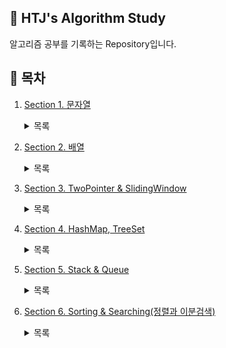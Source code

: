 ## 📕 HTJ's Algorithm Study  
알고리즘 공부를 기록하는 Repository입니다.  

## 📌 목차
1. [Section 1. 문자열](https://github.com/han-tomas/HTJ_AlgorithmStudy/tree/master/Section1_%EB%AC%B8%EC%9E%90%EC%97%B4/src)<details><summary>목록</summary>1. [문자 찾기](https://github.com/han-tomas/HTJ_AlgorithmStudy/tree/master/Section1_%EB%AC%B8%EC%9E%90%EC%97%B4/src/section1_01_%EB%AC%B8%EC%9E%90%EC%B0%BE%EA%B8%B0)<br>2. [대소문자 변환](https://github.com/han-tomas/HTJ_AlgorithmStudy/tree/master/Section1_%EB%AC%B8%EC%9E%90%EC%97%B4/src/section1_02_%EB%8C%80%EC%86%8C%EB%AC%B8%EC%9E%90%EB%B3%80%ED%99%98)<br>3. [문장 속 단어](https://github.com/han-tomas/HTJ_AlgorithmStudy/tree/master/Section1_%EB%AC%B8%EC%9E%90%EC%97%B4/src/section1_03_%EB%AC%B8%EC%9E%A5%EC%86%8D%EB%8B%A8%EC%96%B4)<br>4. [단어 뒤집기](https://github.com/han-tomas/HTJ_AlgorithmStudy/tree/master/Section1_%EB%AC%B8%EC%9E%90%EC%97%B4/src/section1_04_%EB%8B%A8%EC%96%B4%EB%92%A4%EC%A7%91%EA%B8%B0)<br>5. [특정 문자 뒤집기](https://github.com/han-tomas/HTJ_AlgorithmStudy/tree/master/Section1_%EB%AC%B8%EC%9E%90%EC%97%B4/src/section1_05_%ED%8A%B9%EC%A0%95%EB%AC%B8%EC%9E%90%EB%92%A4%EC%A7%91%EA%B8%B0)<br>6. [중복문자제거](https://github.com/han-tomas/HTJ_AlgorithmStudy/tree/master/Section1_%EB%AC%B8%EC%9E%90%EC%97%B4/src/section1_06_%EC%A4%91%EB%B3%B5%EB%AC%B8%EC%9E%90%EC%A0%9C%EA%B1%B0)<br>7. [회문 문자열](https://github.com/han-tomas/HTJ_AlgorithmStudy/tree/master/Section1_%EB%AC%B8%EC%9E%90%EC%97%B4/src/section1_07_%ED%9A%8C%EB%AC%B8%EB%AC%B8%EC%9E%90%EC%97%B4)<br>8. [유효한 팰린드롬](https://github.com/han-tomas/HTJ_AlgorithmStudy/tree/master/Section1_%EB%AC%B8%EC%9E%90%EC%97%B4/src/section1_08_%EC%9C%A0%ED%9A%A8%ED%95%9C%ED%8C%B0%EB%A6%B0%EB%93%9C%EB%A1%AC)<br>9. [숫자만 추출](https://github.com/han-tomas/HTJ_AlgorithmStudy/tree/master/Section1_%EB%AC%B8%EC%9E%90%EC%97%B4/src/section1_09_%EC%88%AB%EC%9E%90%EB%A7%8C%EC%B6%94%EC%B6%9C)<br>10. [가장 짧은 문자거리](https://github.com/han-tomas/HTJ_AlgorithmStudy/tree/master/Section1_%EB%AC%B8%EC%9E%90%EC%97%B4/src/section1_10_%EA%B0%80%EC%9E%A5%EC%A7%A7%EC%9D%80%EB%AC%B8%EC%9E%90%EA%B1%B0%EB%A6%AC)<br>11. [문자열 압축](https://github.com/han-tomas/HTJ_AlgorithmStudy/tree/master/Section1_%EB%AC%B8%EC%9E%90%EC%97%B4/src/section1_11_%EB%AC%B8%EC%9E%90%EC%97%B4%EC%95%95%EC%B6%95)<br>12. [암호](https://github.com/han-tomas/HTJ_AlgorithmStudy/tree/master/Section1_%EB%AC%B8%EC%9E%90%EC%97%B4/src/section1_12_%EC%95%94%ED%98%B8)<br></details>

2. [Section 2. 배열](https://github.com/han-tomas/HTJ_AlgorithmStudy/tree/master/Section2_%EB%B0%B0%EC%97%B4/src)<details><summary>목록</summary>1. [큰 수 출력하기](https://github.com/han-tomas/HTJ_AlgorithmStudy/tree/master/Section2_%EB%B0%B0%EC%97%B4/src/section2_01_%ED%81%B0%EC%88%98%EC%B6%9C%EB%A0%A5%ED%95%98%EA%B8%B0)<br>2. [보이는 학생](https://github.com/han-tomas/HTJ_AlgorithmStudy/tree/master/Section2_%EB%B0%B0%EC%97%B4/src/section2_02_%EB%B3%B4%EC%9D%B4%EB%8A%94%ED%95%99%EC%83%9D)<br>3. [가위 바위 보](https://github.com/han-tomas/HTJ_AlgorithmStudy/tree/master/Section2_%EB%B0%B0%EC%97%B4/src/section2_03_%EA%B0%80%EC%9C%84%EB%B0%94%EC%9C%84%EB%B3%B4)<br>4. [피보나치 수열](https://github.com/han-tomas/HTJ_AlgorithmStudy/tree/master/Section2_%EB%B0%B0%EC%97%B4/src/section2_04_%ED%94%BC%EB%B3%B4%EB%82%98%EC%B9%98%EC%88%98%EC%97%B4)<br>5. [소수(에라토스테네스의 체)](https://github.com/han-tomas/HTJ_AlgorithmStudy/tree/master/Section2_%EB%B0%B0%EC%97%B4/src/section2_05_%EC%86%8C%EC%88%98_%EC%97%90%EB%9D%BC%ED%86%A0%EC%8A%A4%ED%85%8C%EB%84%A4%EC%8A%A4%EC%9D%98%EC%B2%B4)<br>6. [뒤집은 소수](https://github.com/han-tomas/HTJ_AlgorithmStudy/tree/master/Section2_%EB%B0%B0%EC%97%B4/src/section2_06_%EB%92%A4%EC%A7%91%EC%9D%80%EC%86%8C%EC%88%98)<br>7. [점수 계산](https://github.com/han-tomas/HTJ_AlgorithmStudy/tree/master/Section2_%EB%B0%B0%EC%97%B4/src/section2_07_%EC%A0%90%EC%88%98%EA%B3%84%EC%82%B0)<br>8. [등수 구하기](https://github.com/han-tomas/HTJ_AlgorithmStudy/tree/master/Section2_%EB%B0%B0%EC%97%B4/src/section2_08_%EB%93%B1%EC%88%98%EA%B5%AC%ED%95%98%EA%B8%B0)<br>9. [격자판 최대합](https://github.com/han-tomas/HTJ_AlgorithmStudy/tree/master/Section2_%EB%B0%B0%EC%97%B4/src/section2_09_%EA%B2%A9%EC%9E%90%ED%8C%90%EC%B5%9C%EB%8C%80%ED%95%A9)<br>10. [봉우리](https://github.com/han-tomas/HTJ_AlgorithmStudy/tree/master/Section2_%EB%B0%B0%EC%97%B4/src/section2_10_%EB%B4%89%EC%9A%B0%EB%A6%AC)<br>11. [임시반장 정하기](https://github.com/han-tomas/HTJ_AlgorithmStudy/tree/master/Section2_%EB%B0%B0%EC%97%B4/src/section2_11_%EC%9E%84%EC%8B%9C%EB%B0%98%EC%9E%A5%EC%A0%95%ED%95%98%EA%B8%B0)<br>12. [멘토링](https://github.com/han-tomas/HTJ_AlgorithmStudy/tree/master/Section2_%EB%B0%B0%EC%97%B4/src/section2_12_%EB%A9%98%ED%86%A0%EB%A7%81)<br></details>

3. [Section 3. TwoPointer & SlidingWindow](https://github.com/han-tomas/HTJ_AlgorithmStudy/tree/master/Section3_TwoPointer_%26_SlidingWindow/src)<details><summary>목록</summary>1. [두 배열 합치기](https://github.com/han-tomas/HTJ_AlgorithmStudy/tree/master/Section3_TwoPointer_%26_SlidingWindow/src/section3_01_%EB%91%90%EB%B0%B0%EC%97%B4%ED%95%A9%EC%B9%98%EA%B8%B0)<br>2. [공통 원소 구하기](https://github.com/han-tomas/HTJ_AlgorithmStudy/tree/master/Section3_TwoPointer_%26_SlidingWindow/src/section3_02_%EA%B3%B5%ED%86%B5%EC%9B%90%EC%86%8C%EA%B5%AC%ED%95%98%EA%B8%B0)<br>3. [최대 매출](https://github.com/han-tomas/HTJ_AlgorithmStudy/tree/master/Section3_TwoPointer_%26_SlidingWindow/src/section3_03_%EC%B5%9C%EB%8C%80%EB%A7%A4%EC%B6%9C)<br>4. [연속 부분수열](https://github.com/han-tomas/HTJ_AlgorithmStudy/tree/master/Section3_TwoPointer_%26_SlidingWindow/src/section3_04_%EC%97%B0%EC%86%8D%EB%B6%80%EB%B6%84%EC%88%98%EC%97%B4)<br>5. [연속된 자연수의 합](https://github.com/han-tomas/HTJ_AlgorithmStudy/tree/master/Section3_TwoPointer_%26_SlidingWindow/src/section3_05_%EC%97%B0%EC%86%8D%EB%90%9C%EC%9E%90%EC%97%B0%EC%88%98%EC%9D%98%ED%95%A9)<br>6. [최대 길이 연속 부분수열](https://github.com/han-tomas/HTJ_AlgorithmStudy/tree/master/Section3_TwoPointer_%26_SlidingWindow/src/section3_06_%EC%B5%9C%EB%8C%80%EA%B8%B8%EC%9D%B4%EC%97%B0%EC%86%8D%EB%B6%80%EB%B6%84%EC%88%98%EC%97%B4)</details>
4. [Section 4. HashMap, TreeSet](https://github.com/han-tomas/HTJ_AlgorithmStudy/tree/master/Section4_HashMap_%26_TreeSet/src)<details><summary>목록</summary>1. [학급 회장](https://github.com/han-tomas/HTJ_AlgorithmStudy/tree/master/Section4_HashMap_%26_TreeSet/src/section4_01_%ED%95%99%EA%B8%89%ED%9A%8C%EC%9E%A5)<br>2. [아나그램](https://github.com/han-tomas/HTJ_AlgorithmStudy/tree/master/Section4_HashMap_%26_TreeSet/src/section4_02_%EC%95%84%EB%82%98%EA%B7%B8%EB%9E%A8)<br>3.[매출액의 종류](https://github.com/han-tomas/HTJ_AlgorithmStudy/tree/master/Section4_HashMap_%26_TreeSet/src/section4_03_%EB%A7%A4%EC%B6%9C%EC%95%A1%EC%9D%98%EC%A2%85%EB%A5%98)<br>4. [모든 아나그램 찾기](https://github.com/han-tomas/HTJ_AlgorithmStudy/tree/master/Section4_HashMap_%26_TreeSet/src/section4_04_%EB%AA%A8%EB%93%A0%EC%95%84%EB%82%98%EA%B7%B8%EB%9E%A8%EC%B0%BE%EA%B8%B0)<br>5. [K번째 큰 수](https://github.com/han-tomas/HTJ_AlgorithmStudy/tree/master/Section4_HashMap_%26_TreeSet/src/section4_05_K%EB%B2%88%EC%A7%B8%ED%81%B0%EC%88%98)</details>
5. [Section 5. Stack & Queue](https://github.com/han-tomas/HTJ_AlgorithmStudy/tree/master/Section5_Stack_%26_Queue/src)<details><summary>목록</summary>1. [올바른 괄호](https://github.com/han-tomas/HTJ_AlgorithmStudy/tree/master/Section5_Stack_%26_Queue/src/section5_01_%EC%98%AC%EB%B0%94%EB%A5%B8%EA%B4%84%ED%98%B8)<br>2. [괄호 문자 제거](https://github.com/han-tomas/HTJ_AlgorithmStudy/tree/master/Section5_Stack_%26_Queue/src/section5_02_%EA%B4%84%ED%98%B8%EB%AC%B8%EC%9E%90%EC%A0%9C%EA%B1%B0)<br>3. [크레인 인형뽑기(카카오)](https://github.com/han-tomas/HTJ_AlgorithmStudy/tree/master/Section5_Stack_%26_Queue/src/section5_03_%ED%81%AC%EB%A0%88%EC%9D%B8%EC%9D%B8%ED%98%95%EB%BD%91%EA%B8%B0)<br>4. [후위식 연산](https://github.com/han-tomas/HTJ_AlgorithmStudy/tree/master/Section5_Stack_%26_Queue/src/section5_04_%ED%9B%84%EC%9C%84%EC%8B%9D%EC%97%B0%EC%82%B0)<br>5. [쇠막대기](https://github.com/han-tomas/HTJ_AlgorithmStudy/tree/master/Section5_Stack_%26_Queue/src/section5_05_%EC%87%A0%EB%A7%89%EB%8C%80%EA%B8%B0)<br>6. [공주 구하기](https://github.com/han-tomas/HTJ_AlgorithmStudy/tree/master/Section5_Stack_%26_Queue/src/section5_06_%EA%B3%B5%EC%A3%BC%EA%B5%AC%ED%95%98%EA%B8%B0)<br>7. [교육과정 설계](https://github.com/han-tomas/HTJ_AlgorithmStudy/tree/master/Section5_Stack_%26_Queue/src/section5_07_%EA%B5%90%EC%9C%A1%EA%B3%BC%EC%A0%95%EC%84%A4%EA%B3%84)<br>8. [응급실](https://github.com/han-tomas/HTJ_AlgorithmStudy/tree/master/Section5_Stack_%26_Queue/src/section5_08_%EC%9D%91%EA%B8%89%EC%8B%A4)</details>
6. [Section 6. Sorting & Searching(정렬과 이분검색)](https://github.com/han-tomas/HTJ_AlgorithmStudy/tree/master/Section6_Sorting_and_Searching/src)<details><summary>목록</summary>1. [선택 정렬](https://github.com/han-tomas/HTJ_AlgorithmStudy/tree/master/Section6_Sorting_and_Searching/src/section6_01_%EC%84%A0%ED%83%9D%EC%A0%95%EB%A0%AC)<br>2. [버블 정렬](https://github.com/han-tomas/HTJ_AlgorithmStudy/tree/master/Section6_Sorting_and_Searching/src/section6_02_%EB%B2%84%EB%B8%94%EC%A0%95%EB%A0%AC)<br>3. [삽입 정렬](https://github.com/han-tomas/HTJ_AlgorithmStudy/tree/master/Section6_Sorting_and_Searching/src/section6_03_%EC%82%BD%EC%9E%85%EC%A0%95%EB%A0%AC)<br>4. [Least Recently Used](https://github.com/han-tomas/HTJ_AlgorithmStudy/tree/master/Section6_Sorting_and_Searching/src/section6_04_Least_Recently_Used)<br>5. [중복 확인](https://github.com/han-tomas/HTJ_AlgorithmStudy/tree/master/Section6_Sorting_and_Searching/src/section6_05_%EC%A4%91%EB%B3%B5%ED%99%95%EC%9D%B8)<br>6. [장난꾸러기](https://github.com/han-tomas/HTJ_AlgorithmStudy/tree/master/Section6_Sorting_and_Searching/src/section6_06_%EC%9E%A5%EB%82%9C%EA%BE%B8%EB%9F%AC%EA%B8%B0)<br></details>

